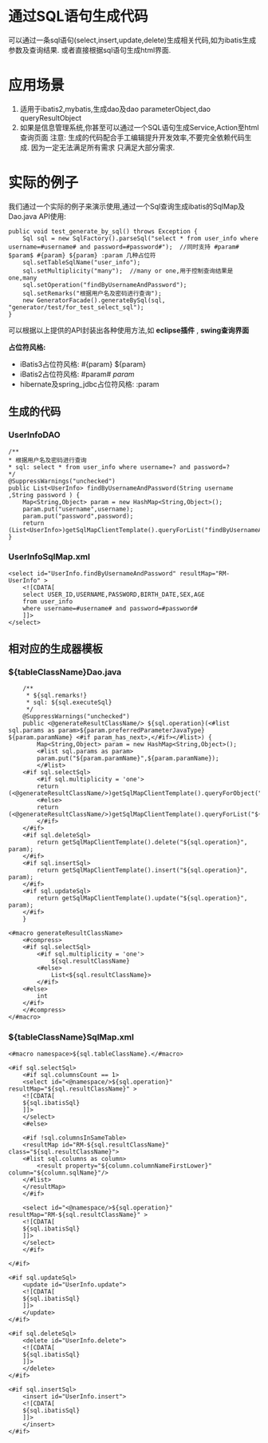 

# 通过SQL语句生成代码 #
可以通过一条sql语句(select,insert,update,delete)生成相关代码,如为ibatis生成参数及查询结果.
或者直接根据sql语句生成html界面.

# 应用场景 #
  1. 适用于ibatis2,mybatis,生成dao及dao parameterObject,dao queryResultObject
  1. 如果是信息管理系统,你甚至可以通过一个SQL语句生成Service,Action至html查询页面
注意: 生成的代码配合手工编辑提升开发效率,不要完全依赖代码生成. 因为一定无法满足所有需求
只满足大部分需求.

# 实际的例子 #
我们通过一个实际的例子来演示使用,通过一个Sql查询生成ibatis的SqlMap及Dao.java
API使用:
```
public void test_generate_by_sql() throws Exception {
	Sql sql = new SqlFactory().parseSql("select * from user_info where username=#username# and password=#password#");  //同时支持 #param# $param$ #{param} ${param} :param 几种占位符
	sql.setTableSqlName("user_info");
	sql.setMultiplicity("many");  //many or one,用于控制查询结果是one,many
	sql.setOperation("findByUsernameAndPassword"); 
	sql.setRemarks("根据用户名及密码进行查询");
	new GeneratorFacade().generateBySql(sql, "generator/test/for_test_select_sql");
}
```

可以根据以上提供的API封装出各种使用方法,如 **eclipse插件** , **swing查询界面**

**占位符风格:**
  * iBatis3占位符风格: #{param} ${param}
  * iBatis2占位符风格: #param# $param$
  * hibernate及spring\_jdbc占位符风格: :param

## 生成的代码 ##
### UserInfoDAO ###
```
/**
* 根据用户名及密码进行查询
* sql: select * from user_info where username=? and password=?
*/
@SuppressWarnings("unchecked")
public List<UserInfo> findByUsernameAndPassword(String username ,String password ) {
	Map<String,Object> param = new HashMap<String,Object>();
	param.put("username",username);
	param.put("password",password);
	return (List<UserInfo>)getSqlMapClientTemplate().queryForList("findByUsernameAndPassword",param);
}
```
### UserInfoSqlMap.xml ###
```
<select id="UserInfo.findByUsernameAndPassword" resultMap="RM-UserInfo" >
    <![CDATA[
	select USER_ID,USERNAME,PASSWORD,BIRTH_DATE,SEX,AGE 
	from user_info 
	where username=#username# and password=#password#
    ]]>
</select>
```

## 相对应的生成器模板 ##
### ${tableClassName}Dao.java ###
```
	/**
	 * ${sql.remarks!}
	 * sql: ${sql.executeSql}
	 */
	@SuppressWarnings("unchecked")
	public <@generateResultClassName/> ${sql.operation}(<#list sql.params as param>${param.preferredParameterJavaType} ${param.paramName} <#if param_has_next>,</#if></#list>) {
		Map<String,Object> param = new HashMap<String,Object>();
		<#list sql.params as param>
		param.put("${param.paramName}",${param.paramName});
		</#list>
	<#if sql.selectSql>
		<#if sql.multiplicity = 'one'>
		return (<@generateResultClassName/>)getSqlMapClientTemplate().queryForObject("${sql.operation}",param);
		<#else>
		return (<@generateResultClassName/>)getSqlMapClientTemplate().queryForList("${sql.operation}",param);
		</#if>
	</#if>
	<#if sql.deleteSql>
		return getSqlMapClientTemplate().delete("${sql.operation}", param);
	</#if>
	<#if sql.insertSql>
		return getSqlMapClientTemplate().insert("${sql.operation}", param);    
	</#if>
	<#if sql.updateSql>
		return getSqlMapClientTemplate().update("${sql.operation}", param);
	</#if>	
	}

<#macro generateResultClassName>
	<#compress>
	<#if sql.selectSql>
		<#if sql.multiplicity = 'one'>
			${sql.resultClassName}
		<#else>
			List<${sql.resultClassName}>
		</#if>
	<#else>
		int
	</#if>
	</#compress>
</#macro>
```
### ${tableClassName}SqlMap.xml ###
```
<#macro namespace>${sql.tableClassName}.</#macro>
	
<#if sql.selectSql>
	<#if sql.columnsCount == 1>
	<select id="<@namespace/>${sql.operation}" resultMap="${sql.resultClassName}" >
    <![CDATA[
	${sql.ibatisSql}
    ]]>
	</select>	
	<#else>
	
	<#if !sql.columnsInSameTable>
	<resultMap id="RM-${sql.resultClassName}" class="${sql.resultClassName}">
    <#list sql.columns as column>
		<result property="${column.columnNameFirstLower}" column="${column.sqlName}"/>
    </#list>
	</resultMap>
	</#if>
	
	<select id="<@namespace/>${sql.operation}" resultMap="RM-${sql.resultClassName}" >
    <![CDATA[
	${sql.ibatisSql}
    ]]>
	</select>	  	
	</#if>
    
</#if>
	
<#if sql.updateSql>
	<update id="UserInfo.update">
    <![CDATA[
	${sql.ibatisSql}
    ]]>
	</update>
</#if>
	
<#if sql.deleteSql>
	<delete id="UserInfo.delete">
    <![CDATA[
	${sql.ibatisSql}
    ]]>
    </delete>
</#if>

<#if sql.insertSql>
	<insert id="UserInfo.insert">
    <![CDATA[
	${sql.ibatisSql}
    ]]>
	</insert>
</#if>
```